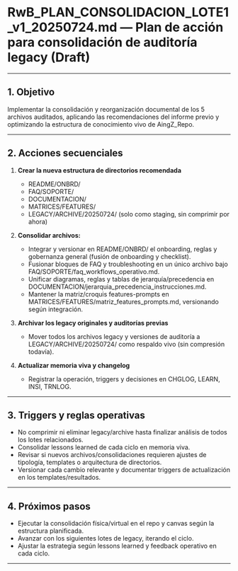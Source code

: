 # RwB_PLAN_CONSOLIDACION_LOTE1_v1_20250724.md — Plan de acción para consolidación de auditoría legacy (Draft)

---

## 1. Objetivo
Implementar la consolidación y reorganización documental de los 5 archivos auditados, aplicando las recomendaciones del informe previo y optimizando la estructura de conocimiento vivo de AingZ_Repo.

---

## 2. Acciones secuenciales

1. **Crear la nueva estructura de directorios recomendada**
   - README/ONBRD/
   - FAQ/SOPORTE/
   - DOCUMENTACION/
   - MATRICES/FEATURES/
   - LEGACY/ARCHIVE/20250724/ (solo como staging, sin comprimir por ahora)

2. **Consolidar archivos:**
   - Integrar y versionar en README/ONBRD/ el onboarding, reglas y gobernanza general (fusión de onboarding y checklist).
   - Fusionar bloques de FAQ y troubleshooting en un único archivo bajo FAQ/SOPORTE/faq_workflows_operativo.md.
   - Unificar diagramas, reglas y tablas de jerarquía/precedencia en DOCUMENTACION/jerarquia_precedencia_instrucciones.md.
   - Mantener la matriz/croquis features-prompts en MATRICES/FEATURES/matriz_features_prompts.md, versionando según integración.

3. **Archivar los legacy originales y auditorías previas**
   - Mover todos los archivos legacy y versiones de auditoría a LEGACY/ARCHIVE/20250724/ como respaldo vivo (sin compresión todavía).

4. **Actualizar memoria viva y changelog**
   - Registrar la operación, triggers y decisiones en CHGLOG, LEARN, INSI, TRNLOG.

---

## 3. Triggers y reglas operativas
- No comprimir ni eliminar legacy/archive hasta finalizar análisis de todos los lotes relacionados.
- Consolidar lessons learned de cada ciclo en memoria viva.
- Revisar si nuevos archivos/consolidaciones requieren ajustes de tipología, templates o arquitectura de directorios.
- Versionar cada cambio relevante y documentar triggers de actualización en los templates/resultados.

---

## 4. Próximos pasos
- Ejecutar la consolidación física/virtual en el repo y canvas según la estructura planificada.
- Avanzar con los siguientes lotes de legacy, iterando el ciclo.
- Ajustar la estrategia según lessons learned y feedback operativo en cada ciclo.

---


